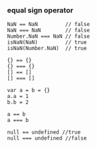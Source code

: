### equal sign operator

```
NaN == NaN         // false
NaN === NaN        // false
Number.NaN === NaN // false
isNaN(NaN)         // true
isNaN(Number.NaN)  // true
```

```
{} == {}
{} === {}
[] == []
[] === []
``` 

```
var a = b = {}
a.a = 1
b.b = 2

a == b 
a === b
```

```
null == undefined //true
null === undefined //false
```




